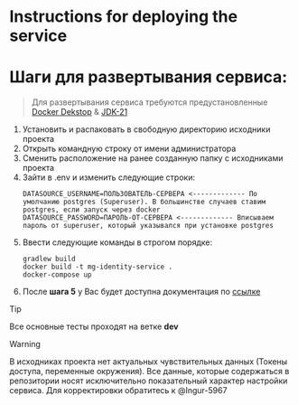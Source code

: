 # Instructions for deploying the service
# Шаги для развертывания сервиса:
> Для развертывания сервиса требуются предустановленные [Docker Dekstop](https://www.docker.com/products/docker-desktop/) & [JDK-21](https://www.oracle.com/java/technologies/downloads/#java21)
1. Установить и распаковать в свободную директорию исходники проекта
2. Открыть командную строку от имени администратора
3. Сменить расположение на ранее созданную папку с исходниками проекта
4. Зайти в .env и изменить следующие строки:
   ```
   DATASOURCE_USERNAME=ПОЛЬЗОВАТЕЛЬ-СЕРВЕРА <------------- По умолчанию postgres (Superuser). В большинстве случаев ставим postgres, если запуск через docker
   DATASOURCE_PASSWORD=ПАРОЛЬ-ОТ-СЕРВЕРА <------------- Вписываем пароль от superuser, который указывался при установке postgres
   ```
5. Ввести следующие команды в строгом порядке:
    ```
    gradlew build
    docker build -t mg-identity-service .
    docker-compose up
    ```
6. После **шага 5** у Вас будет доступна документация по [ссылке](http://localhost:8080/identity-mg/v3/api-docs/index.html)


> [!TIP]
> Все основные тесты проходят на ветке **dev**

> [!WARNING]
> В исходниках проекта нет актуальных чувствительных данных (Токены доступа, переменные окружения).
> Все данные, которые содержаться в репозитории носят исключительно показательный характер настройки сервиса.
> Для корректировки обратитесь к @Ingur-5967
